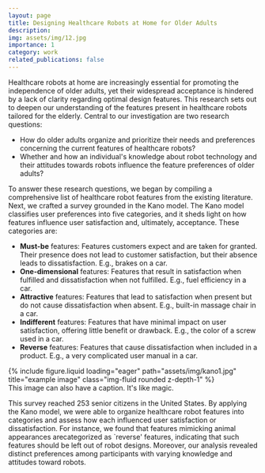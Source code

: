 ```yaml
---
layout: page
title: Designing Healthcare Robots at Home for Older Adults
description:
img: assets/img/12.jpg
importance: 1
category: work
related_publications: false
---
```


Healthcare robots at home are increasingly essential for promoting the independence of older adults, yet their widespread acceptance is hindered by a lack of clarity regarding optimal design features. This research sets out to deepen our understanding of the features present in healthcare robots tailored for the elderly. Central to our investigation are two research questions: 
- How do older adults organize and prioritize their needs and preferences concerning the current features of healthcare robots?
- Whether and how an individual's knowledge about robot technology and their attitudes towards robots influence the feature preferences of older adults?

To answer these research questions, we began by compiling a comprehensive list of healthcare robot features from the existing literature. Next, we crafted a survey grounded in the Kano model. The Kano model classifies user preferences into five categories, and it sheds light on how features influence user satisfaction and, ultimately, acceptance. These categories are:
- **Must-be** features: Features customers expect and are taken for granted. Their presence does not lead to customer satisfaction, but their absence leads to dissatisfaction. E.g., brakes on a car.
- **One-dimensional** features: Features that result in satisfaction when fulfilled and dissatisfaction when not fulfilled. E.g., fuel efficiency in a car.
- **Attractive** features: Features that lead to satisfaction when present but do not cause dissatisfaction when absent. E.g., built-in massage chair in a car.
- **Indifferent** features: Features that have minimal impact on user satisfaction, offering little benefit or drawback. E.g., the color of a screw used in a car.
- **Reverse** features: Features that cause dissatisfaction when included in a product. E.g., a very complicated user manual in a car.

<div class="row">
    <div class="col-sm mt-3 mt-md-0">
        {% include figure.liquid loading="eager" path="assets/img/kano1.jpg" title="example image" class="img-fluid rounded z-depth-1" %}
    </div>
</div>
<div class="caption">
    This image can also have a caption. It's like magic.
</div>

This survey reached 253 senior citizens in the United States. By applying the Kano model, we were able to organize healthcare robot features into categories and assess how each influenced user satisfaction or dissatisfaction. For instance, we found that features mimicking animal appearances arecategorized as `reverse' features, indicating that such features should be left out of robot designs. Moreover, our analysis revealed distinct preferences among participants with varying knowledge and attitudes toward robots.


